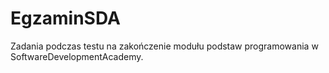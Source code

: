 # EgzaminSDA
Zadania podczas testu na zakończenie modułu podstaw programowania w SoftwareDevelopmentAcademy.

